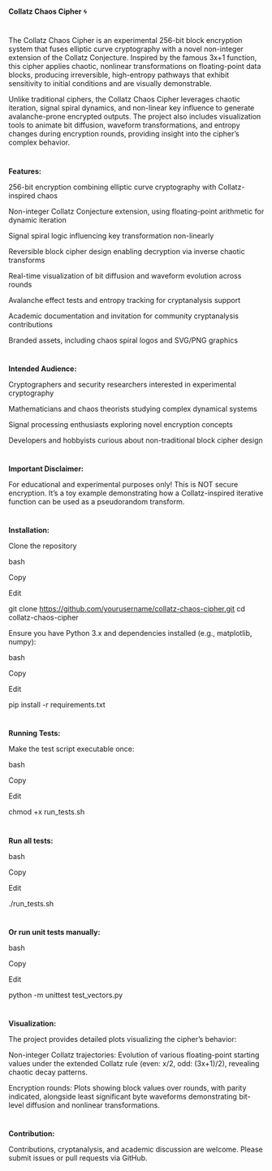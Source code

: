 # 
#
**Collatz Chaos Cipher** 🌀 
#
#
The Collatz Chaos Cipher is an experimental 256-bit block encryption system that fuses elliptic curve cryptography with a novel non-integer extension of the Collatz Conjecture. Inspired by the famous 3x+1 function, this cipher applies chaotic, nonlinear transformations on floating-point data blocks, producing irreversible, high-entropy pathways that exhibit sensitivity to initial conditions and are visually demonstrable.


Unlike traditional ciphers, the Collatz Chaos Cipher leverages chaotic iteration, signal spiral dynamics, and non-linear key influence to generate avalanche-prone encrypted outputs. The project also includes visualization tools to animate bit diffusion, waveform transformations, and entropy changes during encryption rounds, providing insight into the cipher’s complex behavior.
#
#
**Features:**

256-bit encryption combining elliptic curve cryptography with Collatz-inspired chaos

Non-integer Collatz Conjecture extension, using floating-point arithmetic for dynamic iteration

Signal spiral logic influencing key transformation non-linearly

Reversible block cipher design enabling decryption via inverse chaotic transforms

Real-time visualization of bit diffusion and waveform evolution across rounds

Avalanche effect tests and entropy tracking for cryptanalysis support

Academic documentation and invitation for community cryptanalysis contributions

Branded assets, including chaos spiral logos and SVG/PNG graphics
#
#
**Intended Audience:**


Cryptographers and security researchers interested in experimental cryptography

Mathematicians and chaos theorists studying complex dynamical systems

Signal processing enthusiasts exploring novel encryption concepts

Developers and hobbyists curious about non-traditional block cipher design
#
#
**Important Disclaimer:**

For educational and experimental purposes only! This is NOT secure encryption. It’s a toy example demonstrating how a Collatz-inspired iterative function can be used as a pseudorandom transform.
#
#
**Installation:**

Clone the repository

bash

Copy

Edit

git clone https://github.com/yourusername/collatz-chaos-cipher.git
cd collatz-chaos-cipher

Ensure you have Python 3.x and dependencies installed (e.g., matplotlib, numpy):

bash

Copy

Edit

pip install -r requirements.txt
#
#
**Running Tests:**

Make the test script executable once:

bash

Copy

Edit

chmod +x run_tests.sh
#

**Run all tests:**

bash

Copy

Edit

./run_tests.sh
#
**Or run unit tests manually:**

bash

Copy

Edit

python -m unittest test_vectors.py
#
#
**Visualization:**

The project provides detailed plots visualizing the cipher’s behavior:

Non-integer Collatz trajectories: Evolution of various floating-point starting values under the extended Collatz rule (even: x/2, odd: (3x+1)/2), revealing chaotic decay patterns.

Encryption rounds: Plots showing block values over rounds, with parity indicated, alongside least significant byte waveforms demonstrating bit-level diffusion and nonlinear transformations.
#
#
**Contribution:**

Contributions, cryptanalysis, and academic discussion are welcome. Please submit issues or pull requests via GitHub.

